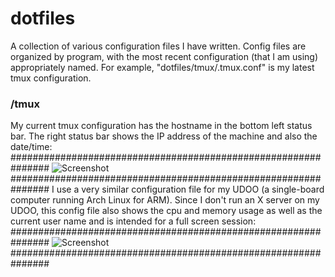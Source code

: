 # dotfiles
A collection of various configuration files I have written. Config files are organized by program, with the most recent configuration (that I am using) appropriately named. For example, "dotfiles/tmux/.tmux.conf" is my latest tmux configuration.

### /tmux
My current tmux configuration has the hostname in the bottom left status bar. The right status bar shows the IP address of the machine and also the date/time:
###############################################################
![Screenshot](http://i.imgur.com/FTe1RpG.png "tmux screenshot") 
###############################################################
I use a very similar configuration file for my UDOO (a single-board computer running Arch Linux for ARM). Since I don't run an X server on my UDOO, this config file also shows the cpu and memory usage as well as the current user name and is intended for a full screen session:
###############################################################
![Screenshot](https://i.imgur.com/CQzUI3K.png "tmux screenshot")
###############################################################
